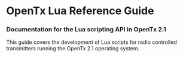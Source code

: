 # OpenTx Lua Reference Guide


### Documentation for the Lua scripting API in OpenTx 2.1



This guide covers the development of Lua scripts for radio controlled transmitters running the OpenTx 2.1 operating system.



